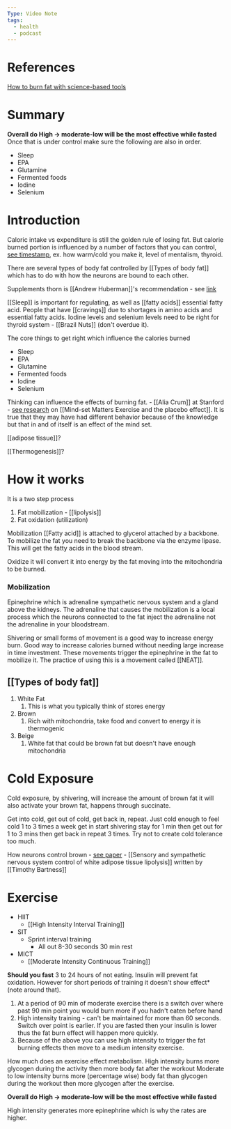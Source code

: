 ```yaml
---
Type: Video Note
tags:
  - health
  - podcast
---
```

# References
[How to burn fat with science-based tools](https://www.youtube.com/watch?v=GqPGXG5TlZw&ab_channel=AndrewHuberman)

# Summary
**Overall do High -> moderate-low will be the most effective while fasted**
Once that is under control make sure the following are also in order. 
- Sleep
- EPA
- Glutamine
- Fermented foods
- Iodine
- Selenium

# Introduction
Caloric intake vs expenditure is still the golden rule of losing fat. But calorie burned portion is influenced by a number of factors that you can control, [see timestamp](https://youtu.be/GqPGXG5TlZw?t=619), ex. how warm/cold you make it, level of mentalism, thyroid. 

There are several types of body fat controlled by [[Types of body fat]] which has to do with how the neurons are bound to each other. 

Supplements thorn is [[Andrew Huberman]]'s recommendation - see [link](https://www.youtube.com/redirect?event=video_description&redir_token=QUFFLUhqbjJPQ2tpOW1kNlMtanBwdzJaV01MdFY1SF85QXxBQ3Jtc0trRDhTMjhOZkNiQ1FxQXo0dkJhdUdQNzRUX1M3SS13VENvMmVpZEgwclJmT0hRNFZ6MnI1R2picWdEODZ6aHE3djl5RWdiaVZoM1FCQXU2NEdmS1JYRkgxb2t3SkExZFN1djQyVzJTbGVVcmtlYzFOYw&q=http%3A%2F%2Fwww.thorne.com%2Fu%2Fhuberman&v=GqPGXG5TlZw)

[[Sleep]] is important for regulating, as well as [[fatty acids]] essential fatty acid. People that have [[cravings]] due to shortages in amino acids and essential fatty acids. Iodine levels and selenium levels need to be right for thyroid system - [[Brazil Nuts]] (don't overdue it).

The core things to get right which influence the calories burned
- Sleep
- EPA
- Glutamine
- Fermented foods
- Iodine
- Selenium

Thinking can influence the effects of burning fat. - [[Alia Crum]] at Stanford - [see research](https://pubmed.ncbi.nlm.nih.gov/17425538/) on [[Mind-set Matters Exercise and the placebo effect]]. It is true that they may have had different behavior because of the knowledge but that in and of itself is an effect of the mind set.

[[adipose tissue]]?

[[Thermogenesis]]? 

# How it works
It is a two step process 
1. Fat mobilization - [[lipolysis]]
2. Fat oxidation (utilization)

Mobilization 
[[Fatty acid]] is attached to glycerol attached by a backbone. To mobilize the fat you need to break the backbone via the enzyme lipase. This will get the fatty acids in the blood stream. 

Oxidize it will convert it into energy by the fat moving into the mitochondria to be burned.

### Mobilization
Epinephrine which is adrenaline sympathetic nervous system and a gland above the kidneys. The adrenaline that causes the mobilization is a local process which the neurons connected to the fat inject the adrenaline not the adrenaline in your bloodstream. 

Shivering or small forms of movement is a good way to increase energy burn. Good way to increase calories burned without needing large increase in time investment. These movements trigger the epinephrine in the fat to mobilize it. The practice of using this is a movement called [[NEAT]]. 

## [[Types of body fat]]

1. White Fat
	1. This is what you typically think of stores energy
2. Brown 
	1. Rich with mitochondria, take food and convert to energy it is thermogenic
3. Beige
	1. White fat that could be brown fat but doesn't have enough mitochondria

# Cold Exposure
Cold exposure, by shivering, will increase the amount of brown fat it will also activate your brown fat, happens through succinate. 

Get into cold, get out of cold, get back in, repeat. Just cold enough to feel cold 1 to 3 times a week get in start shivering stay for 1 min then get out for 1 to 3 mins then get back in repeat 3 times. Try not to create cold tolerance too much. 

How neurons control brown  - [see paper](https://www.ncbi.nlm.nih.gov/pmc/articles/PMC2826518/) - [[Sensory and sympathetic nervous system control of white adipose tissue lipolysis]]
written by [[Timothy Bartness]]

# Exercise 
- HIIT
	- [[High Intensity Interval Training]]
- SIT
	- Sprint interval training
		- All out 8-30 seconds 30 min rest
- MICT
	- [[Moderate Intensity Continuous Training]]

**Should you fast**
3 to 24 hours of not eating. Insulin will prevent fat oxidation. However for short periods of training it doesn't show effect* (note around that). 

1. At a period of 90 min of moderate exercise there is a switch over where past 90 min point you would burn more if you hadn't eaten before hand
2. High intensity training - can't be maintained for more than 60 seconds. Switch over point is earlier. If you are fasted then your insulin is lower thus the fat burn effect will happen more quickly.
3. Because of the above you can use high intensity to trigger the fat burning effects then move to a medium intensity exercise. 

How much does an exercise effect metabolism.
High intensity burns more glycogen during the activity then more body fat after the workout
Moderate to low intensity burns more (percentage wise) body fat than glycogen during the workout then more glycogen after the exercise. 

**Overall do High -> moderate-low will be the most effective while fasted**

High intensity generates more epinephrine which is why the rates are higher. 